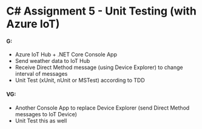 # C# Assignment 5 - Unit Testing (with Azure IoT)

#### **G**:

-   Azure IoT Hub + .NET Core Console App
-   Send weather data to IoT Hub
-   Receive Direct Method message (using Device Explorer) to change interval of messages
-   Unit Test (xUnit, nUnit or MSTest) according to TDD

#### **VG**:

-   Another Console App to replace Device Explorer (send Direct Method
    messages to IoT Device)
-   Unit Test this as well
